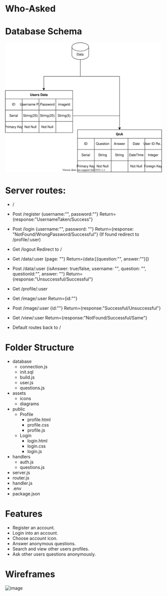 # Who-Asked

# Database Schema
<img src = "https://github.com/WebAhead12/Who-Asked/blob/main/Assets/Diagrams/Database.svg"> </img>

# Server routes:
- /
- Post /register {username:"", password:""} Return={response:"UsernameTaken/Success"}
- Post /login {username:"", password: ""} Return={response: "NotFound/WrongPassword/Successful"} (If found redirect to /profile/:user)
- Get /logout Redirect to /

- Get /data/:user {page: ""} Return={data:[{question:"", answer:""}]}
- Post /data/:user {isAnswer: true/false, username: "", question: "", questionId:"", answer: ""} Return={response:"Unsuccessful/Successful"}

- Get /profile/:user
- Get /image/:user Return={id:""}
- Post /image/:user {id:""} Return={response:"Successful/Unsuccessful"}
- Get /view/:user Return={response:"NotFound/Successful/Same"}
- Default routes back to /

# Folder Structure
- database
	- connection.js
	- init.sql
	- build.js
	- user.js
	- questions.js
- assets
	- icons
	- diagrams
- public
	- Profile
		- profile.html
		- profile.css
		- profile.js
	- Login
		- login.html
		- login.css
		- login.js
- handlers
	- auth.js
	- questions.js
- server.js
- router.js
- handler.js
- .env
- package.json

# Features
- Register an account.
- Login into an account.
- Choose account icon.
- Answer anonymous questions.
- Search and view other users profiles.
- Ask other users questions anonymously.

# Wireframes
![image](https://user-images.githubusercontent.com/26445697/141996117-1346782b-81c5-428d-af6c-5410a111e3cb.png)
